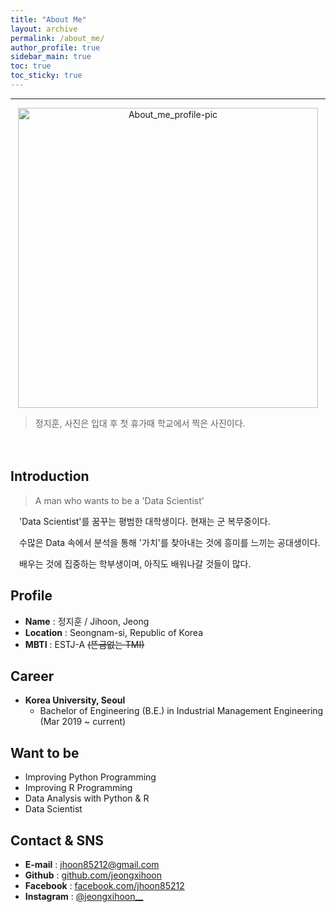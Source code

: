 ```yaml
---
title: "About Me"
layout: archive
permalink: /about_me/
author_profile: true
sidebar_main: true
toc: true
toc_sticky: true
---
```



-------------------------------
<p align="center"><img src="https://scontent-ssn1-1.xx.fbcdn.net/v/t1.6435-9/165897040_1318111975220006_8347677221555786746_n.jpg?_nc_cat=101&ccb=1-3&_nc_sid=09cbfe&_nc_ohc=7v3wHGj70eoAX_u8JkY&tn=yv-9s_I_kPylStqH&_nc_ht=scontent-ssn1-1.xx&oh=8b6be9547c2dcbbde0e91953cbd27780&oe=6122D54B" width="480px" height="480px" title="About_me_profile-pic"/></p>


> 정지훈, 사진은 입대 후 첫 휴가때 학교에서 찍은 사진이다.


　



## **Introduction**


> A man who wants to be a 'Data Scientist'

 　'Data Scientist'를 꿈꾸는 평범한 대학생이다. 현재는 군 복무중이다.
  
  
 　수많은 Data 속에서 분석을 통해 '가치'를 찾아내는 것에 흥미를 느끼는 공대생이다.
  
  
 　배우는 것에 집중하는 학부생이며, 아직도 배워나갈 것들이 많다.


## **Profile**


- **Name** : 정지훈 / Jihoon, Jeong
- **Location** : Seongnam-si, Republic of Korea
- **MBTI** : ESTJ-A ~~(뜬금없는 TMI)~~


## **Career**


- **Korea University, Seoul**
  - Bachelor of Engineering (B.E.) in Industrial Management Engineering (Mar 2019 ~ current)


## **Want to be**


- Improving Python Programming
- Improving R Programming
- Data Analysis with Python & R
- Data Scientist


## **Contact & SNS**


- **E-mail** : jhoon85212@gmail.com
- **Github** : [github.com/jeongxihoon](https://github.com/jeongxihoon)
- **Facebook** : [facebook.com/jhoon85212](https://www.facebook.com/jhoon85212)
- **Instagram** : [@jeongxihoon__](https://www.instagram.com/jeongxihoon__)
